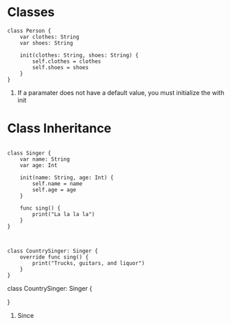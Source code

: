 # Classes

```
class Person {
    var clothes: String
    var shoes: String

    init(clothes: String, shoes: String) {
        self.clothes = clothes
        self.shoes = shoes
    }
}

```

1. If a paramater does not have a default value, you must initialize the with init


# Class Inheritance

```

class Singer {
    var name: String
    var age: Int

    init(name: String, age: Int) {
        self.name = name
        self.age = age
    }

    func sing() {
        print("La la la la")
    }
}


```

```

class CountrySinger: Singer {
    override func sing() {
        print("Trucks, guitars, and liquor")
    }
}

```

class CountrySinger: Singer {

}


1. Since 
